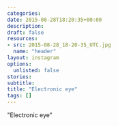 ```yaml
---
categories:
date: 2015-08-28T18:20:35+00:00
description:
draft: false
resources:
- src: 2015-08-28_18-20-35_UTC.jpg
  name: "header"
layout: instagram
options:
  unlisted: false
stories:
subtitle:
title: "Electronic eye"
tags: []
---
```


"Electronic eye"
